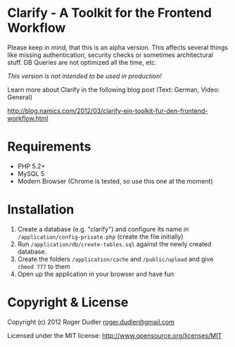 # Clarify - A Toolkit for the Frontend Workflow

Please keep in mind, that this is an alpha version. This affects several things
like missing authentication, security checks or sometimes architectural stuff.
DB Queries are not optimized all the time, etc.

*This version is not intended to be used in production!*

Learn more about Clarify in the following blog post (Text: German, Video: General)

http://blog.namics.com/2012/03/clarify-ein-toolkit-fur-den-frontend-workflow.html

# Requirements

* PHP 5.2+
* MySQL 5
* Modern Browser (Chrome is tested, so use this one at the moment)

# Installation

1. Create a database (e.g. "clarify") and configure its name in ```/application/config-private.php``` (create the file initially)
2. Run ```/application/db/create-tables.sql``` against the newly created database.
3. Create the folders ```/application/cache``` and ```/public/upload``` and give ```chmod 777``` to them
4. Open up the application in your browser and have fun

# Copyright & License

Copyright (c) 2012 Roger Dudler <roger.dudler@gmail.com>

Licensed under the MIT license:
http://www.opensource.org/licenses/MIT